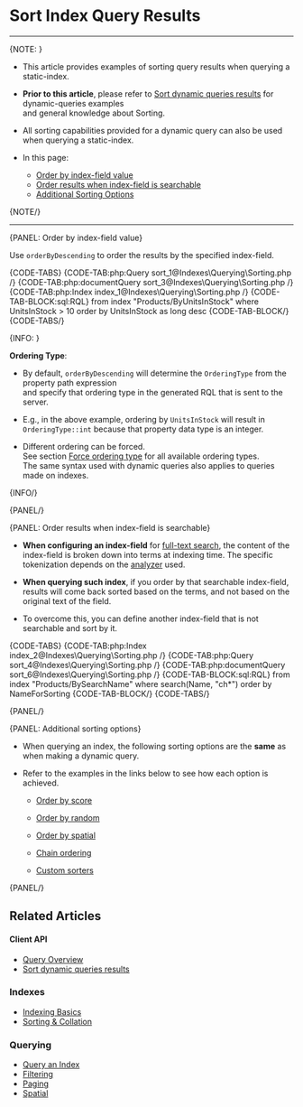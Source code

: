 # Sort Index Query Results

---

{NOTE: }

* This article provides examples of sorting query results when querying a static-index.  

* **Prior to this article**, please refer to [Sort dynamic queries results](../../client-api/session/querying/sort-query-results) for dynamic-queries examples  
  and general knowledge about Sorting.

* All sorting capabilities provided for a dynamic query can also be used when querying a static-index.

* In this page:
    * [Order by index-field value](../../indexes/querying/sorting#order-by-index-field-value)  
    * [Order results when index-field is searchable](../../indexes/querying/sorting#order-results-when-index-field-is-searchable)  
    * [Additional Sorting Options](../../indexes/querying/sorting#additional-sorting-options)  

{NOTE/}

---

{PANEL: Order by index-field value}

Use `orderByDescending` to order the results by the specified index-field.

{CODE-TABS}
{CODE-TAB:php:Query sort_1@Indexes\Querying\Sorting.php /}
{CODE-TAB:php:documentQuery sort_3@Indexes\Querying\Sorting.php /}
{CODE-TAB:php:Index index_1@Indexes\Querying\Sorting.php /}
{CODE-TAB-BLOCK:sql:RQL}
from index "Products/ByUnitsInStock"
where UnitsInStock > 10
order by UnitsInStock as long desc
{CODE-TAB-BLOCK/}
{CODE-TABS/}

{INFO: }

**Ordering Type**:

* By default, `orderByDescending` will determine the `OrderingType` from the property path expression  
  and specify that ordering type in the generated RQL that is sent to the server.

* E.g., in the above example, ordering by `UnitsInStock` will result in `OrderingType::int`
  because that property data type is an integer.

* Different ordering can be forced.  
  See section [Force ordering type](../../client-api/session/querying/sort-query-results#force-ordering-type) 
  for all available ordering types.  
  The same syntax used with dynamic queries also applies to queries made on indexes.

{INFO/}

{PANEL/}

{PANEL: Order results when index-field is searchable}

* **When configuring an index-field** for [full-text search](../../indexes/querying/searching), 
  the content of the index-field is broken down into terms at indexing time. 
  The specific tokenization depends on the [analyzer](../../indexes/using-analyzers) used.

* **When querying such index**, if you order by that searchable index-field, 
  results will come back sorted based on the terms, and not based on the original text of the field.
  
* To overcome this, you can define another index-field that is not searchable and sort by it. 

{CODE-TABS}
{CODE-TAB:php:Index index_2@Indexes\Querying\Sorting.php /}
{CODE-TAB:php:Query sort_4@Indexes\Querying\Sorting.php /}
{CODE-TAB:php:documentQuery sort_6@Indexes\Querying\Sorting.php /}
{CODE-TAB-BLOCK:sql:RQL}
from index "Products/BySearchName" 
where search(Name, "ch*")
order by NameForSorting
{CODE-TAB-BLOCK/}
{CODE-TABS/}

{PANEL/}

{PANEL: Additional sorting options}

* When querying an index, the following sorting options are the **same** as when making a dynamic query.

* Refer to the examples in the links below to see how each option is achieved.

  * [Order by score](../../client-api/session/querying/sort-query-results#order-by-score)

  * [Order by random](../../client-api/session/querying/sort-query-results#order-by-random)

  * [Order by spatial](../../client-api/session/querying/sort-query-results#order-by-spatial)

  * [Chain ordering](../../client-api/session/querying/sort-query-results#chain-ordering)

  * [Custom sorters](../../client-api/session/querying/sort-query-results#custom-sorters)

{PANEL/}

## Related Articles

#### Client API

- [Query Overview](../../client-api/session/querying/how-to-query)
- [Sort dynamic queries results](../../client-api/session/querying/sort-query-results)

### Indexes

- [Indexing Basics](../../indexes/indexing-basics)
- [Sorting & Collation](../../indexes/sorting-and-collation)

### Querying

- [Query an Index](../../indexes/querying/query-index)
- [Filtering](../../indexes/querying/filtering)
- [Paging](../../indexes/querying/paging)
- [Spatial](../../indexes/querying/spatial)
